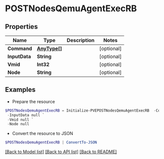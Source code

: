 # POSTNodesQemuAgentExecRB
## Properties

Name | Type | Description | Notes
------------ | ------------- | ------------- | -------------
**Command** | [**AnyType[]**](AnyType.md) |  | [optional] 
**InputData** | **String** |  | [optional] 
**Vmid** | **Int32** |  | [optional] 
**Node** | **String** |  | [optional] 

## Examples

- Prepare the resource
```powershell
$POSTNodesQemuAgentExecRB = Initialize-PVEPOSTNodesQemuAgentExecRB  -Command null `
 -InputData null `
 -Vmid null `
 -Node null
```

- Convert the resource to JSON
```powershell
$POSTNodesQemuAgentExecRB | ConvertTo-JSON
```

[[Back to Model list]](../README.md#documentation-for-models) [[Back to API list]](../README.md#documentation-for-api-endpoints) [[Back to README]](../README.md)


